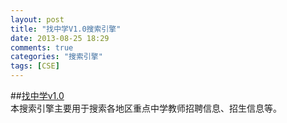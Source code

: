 ```yaml
---
layout: post
title: "找中学V1.0搜索引擎"
date: 2013-08-25 18:29
comments: true
categories: "搜索引擎"
tags: [CSE]
---
```

##[找中学v1.0](https://www.google.com.hk/cse/home?cx=003240028397592718084:t6ua0pji53e)  
本搜索引擎主要用于搜索各地区重点中学教师招聘信息、招生信息等。  

